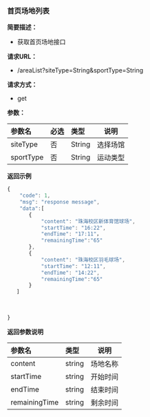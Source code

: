 ### 首页场地列表

**简要描述：**
- 获取首页场地接口

**请求URL：**
- /areaList?siteType=String&sportType=String

**请求方式：**
- get

**参数：** 

|参数名|必选|类型|说明|
|:----    |:---|:----- |-----   |
|siteType |否  |String | 选择场馆  |
|sportType |否  |String | 运动类型  |


 **返回示例**

 ```js
 {
     "code": 1,
     "msg": "response message",
     "data":[
        {
            "content": "珠海校区新体育馆球场",
            "startTime": "16:22",
            "endTime": "17:11"，
            "remainingTime":"65"
        },
        {
            "content": "珠海校区羽毛球场",
            "startTime": "12:11",
            "endTime": "14:22",
            "remainingTime":"65"
        }
    ]
     
         
     
 }
 ```

  **返回参数说明** 

|参数名|类型|说明|
|:-----  |:-----|-----                           |
|content |string   |场地名称  |
|startTime |string   |开始时间  |
|endTime |string   |结束时间  |
|remainingTime |string   |剩余时间  |